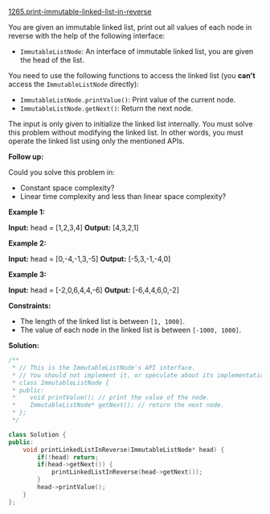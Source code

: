[1265.print-immutable-linked-list-in-reverse](https://leetcode.com/problems/print-immutable-linked-list-in-reverse/)  

You are given an immutable linked list, print out all values of each node in reverse with the help of the following interface:

*   `ImmutableListNode`: An interface of immutable linked list, you are given the head of the list.

You need to use the following functions to access the linked list (you **can't** access the `ImmutableListNode` directly):

*   `ImmutableListNode.printValue()`: Print value of the current node.
*   `ImmutableListNode.getNext()`: Return the next node.

The input is only given to initialize the linked list internally. You must solve this problem without modifying the linked list. In other words, you must operate the linked list using only the mentioned APIs.

**Follow up:**

Could you solve this problem in:

*   Constant space complexity?
*   Linear time complexity and less than linear space complexity?

**Example 1:**

**Input:** head = \[1,2,3,4\]
**Output:** \[4,3,2,1\]

**Example 2:**

**Input:** head = \[0,-4,-1,3,-5\]
**Output:** \[-5,3,-1,-4,0\]

**Example 3:**

**Input:** head = \[-2,0,6,4,4,-6\]
**Output:** \[-6,4,4,6,0,-2\]

**Constraints:**

*   The length of the linked list is between `[1, 1000]`.
*   The value of each node in the linked list is between `[-1000, 1000]`.  



**Solution:**  

```cpp
/**
 * // This is the ImmutableListNode's API interface.
 * // You should not implement it, or speculate about its implementation.
 * class ImmutableListNode {
 * public:
 *    void printValue(); // print the value of the node.
 *    ImmutableListNode* getNext(); // return the next node.
 * };
 */

class Solution {
public:
    void printLinkedListInReverse(ImmutableListNode* head) {
        if(!head) return;
        if(head->getNext()) {
            printLinkedListInReverse(head->getNext());
        }
        head->printValue();
    }
};
```
      